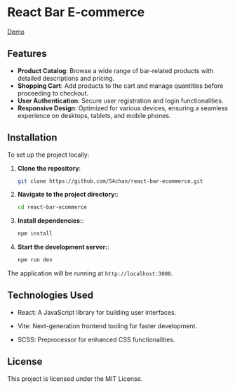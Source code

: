 # React Bar E-commerce

[Demo](https://s4chan.github.io/react-bar-ecommerce/)

## Features

- **Product Catalog**: Browse a wide range of bar-related products with detailed descriptions and pricing.
- **Shopping Cart**: Add products to the cart and manage quantities before proceeding to checkout.
- **User Authentication**: Secure user registration and login functionalities.
- **Responsive Design**: Optimized for various devices, ensuring a seamless experience on desktops, tablets, and mobile phones.

## Installation

To set up the project locally:

1. **Clone the repository**:

   ```bash
   git clone https://github.com/S4chan/react-bar-ecommerce.git

2. **Navigate to the project directory:**:

   ```bash
   cd react-bar-ecommerce

3. **Install dependencies:**:

   ```bash
   npm install

4. **Start the development server:**:

   ```bash
   npm run dev

The application will be running at `http://localhost:3000`.

## Technologies Used

- React: A JavaScript library for building user interfaces.

- Vite: Next-generation frontend tooling for faster development.

- SCSS: Preprocessor for enhanced CSS functionalities.

## License
This project is licensed under the MIT License.


